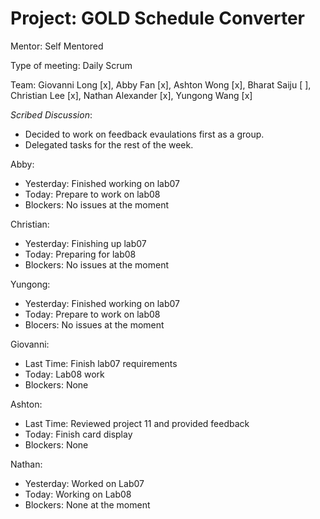 # Project: GOLD Schedule Converter

Mentor: Self Mentored

Type of meeting: Daily Scrum

Team: Giovanni Long [x], Abby Fan [x], Ashton Wong [x], Bharat Saiju [ ], Christian Lee [x], Nathan Alexander [x], Yungong Wang [x]

*Scribed Discussion*:
- Decided to work on feedback evaulations first as a group.
- Delegated tasks for the rest of the week.

Abby:
- Yesterday: Finished working on lab07
- Today: Prepare to work on lab08
- Blockers: No issues at the moment

Christian:
- Yesterday: Finishing up lab07
- Today: Preparing for lab08
- Blockers: No issues at the moment

Yungong:
- Yesterday: Finished working on lab07
- Today: Prepare to work on lab08
- Blocers: No issues at the moment

Giovanni:
- Last Time: Finish lab07 requirements
- Today: Lab08 work
- Blockers: None

Ashton:
- Last Time: Reviewed project 11 and provided feedback
- Today: Finish card display
- Blockers: None

Nathan:
- Yesterday: Worked on Lab07
- Today: Working on Lab08
- Blockers: None at the moment